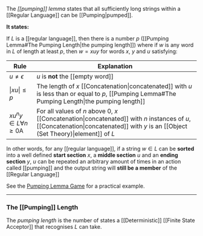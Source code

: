The _[[pumping]] lemma_ states that all sufficiently long strings within a [[Regular Language]] can be [[Pumping|pumped]]. 

**It states:**

If $L$ is a [[regular language]], then there is a number $p$ ([[Pumping Lemma#The Pumping Length|the pumping length]]) where if $w$ is any word in $L$ of length at least $p$, then $w = xuy$ for words $x$, $y$ and $u$ satisfying:

| Rule                            | Explanation                                                                                                                                                                            |
| ------------------------------- | -------------------------------------------------------------------------------------------------------------------------------------------------------------------------------------- |
| $u \ne \epsilon$                | $u$ is **not** the [[empty word]]                                                                                                                                                      |
| $\| xu \| \le p$                | The length of $x$ [[Concatenation\|concatenated]] with $u$ is less than or equal to $p$, [[Pumping Lemma#The Pumping Length\|the pumping length]]                                      |
| $xu^n y \in L \forall n \ge 0$A | For all values of $n$ above $0$, $x$ [[Concatenation\|concatenated]] with $n$ instances of $u$, [[Concatenation\|concatenated]] with $y$ is an [[Object (Set Theory)\|element]] of $L$ |
In other words, for any [[regular language]], if a string $w \in L$ can be **sorted** into a well defined **start section** $x$, a **middle section** $u$ and an **ending section** $y$, $u$ can be repeated an arbitrary amount of times in an action called [[pumping]] and the output string will **still be a member** of the [[Regular Language]]


See the [Pumping Lemma Game](https://weitz.de/pump/) for a practical example.

---
### The [[Pumping]] Length
The _pumping length_ is the number of states a [[Deterministic]] [[Finite State Acceptor]] that recognises $L$ can take.

